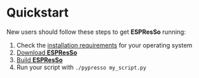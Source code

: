 # Quickstart

New users should follow these steps to get **ESPResSo** running:

1. Check the [installation requirements](doc/installation.html#requirements) for your operating system
2. [Download **ESPResSo**](https://espressomd.org/wordpress/download/)
3. [Build **ESPResSo**](doc/installation.html#quick-installation)
4. Run your script with `./pypresso my_script.py`
